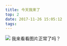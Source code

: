 ```yaml
---
title: 今天我来了
top: 2
date: 2017-11-26 15:05:12
tags:
---
```


![](http://fs-image.pull.net.cn/17-11-26/84762017.jpg!800)
我来看看图片正常了吗？
